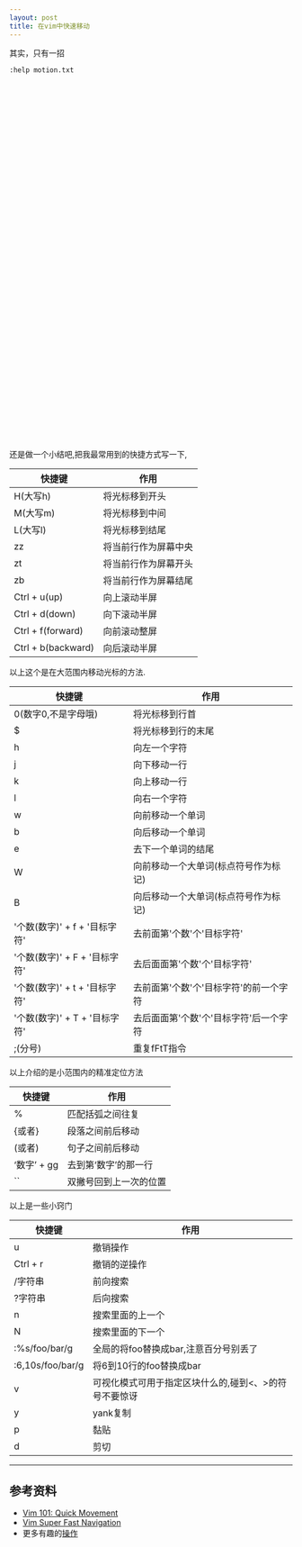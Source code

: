 ```yaml
---
layout: post
title: 在vim中快速移动 
---
```

其实，只有一招


```
:help motion.txt
```
&nbsp;

&nbsp;

&nbsp;

&nbsp;

&nbsp;

&nbsp;
&nbsp;

&nbsp;

&nbsp;

&nbsp;

&nbsp;

&nbsp;
&nbsp;

&nbsp;

&nbsp;

&nbsp;

&nbsp;

&nbsp;
&nbsp;

&nbsp;

&nbsp;

&nbsp;

&nbsp;

&nbsp;

还是做一个小结吧,把我最常用到的快捷方式写一下,

|快捷键 |    作用 |
|---   | ----   |
| H(大写h) |将光标移到开头 |
|M(大写m) | 将光标移到中间 |
|L(大写l) | 将光标移到结尾 |
|zz | 将当前行作为屏幕中央 |
|zt | 将当前行作为屏幕开头 |
|zb | 将当前行作为屏幕结尾 |
|Ctrl + u(up) | 向上滚动半屏 |
|Ctrl + d(down)|  向下滚动半屏|
|Ctrl + f(forward)|  向前滚动整屏 |
|Ctrl + b(backward)|  向后滚动半屏 |

以上这个是在大范围内移动光标的方法.

|快捷键 |    作用 |
|---   | ----   |
| 0(数字0,不是字母哦) |将光标移到行首 |
| $ |将光标移到行的末尾|
|h | 向左一个字符 |
|j | 向下移动一行|
|k | 向上移动一行|
|l | 向右一个字符|
| w | 向前移动一个单词|
|b | 向后移动一个单词|
|e | 去下一个单词的结尾|
| W | 向前移动一个大单词(标点符号作为标记)|
|B | 向后移动一个大单词(标点符号作为标记)|
|'个数(数字)' + f + '目标字符'|去前面第'个数'个'目标字符'|
|'个数(数字)' + F + '目标字符'|去后面面第'个数'个'目标字符'|
|'个数(数字)' + t + '目标字符'|去前面第'个数'个'目标字符'的前一个字符|
|'个数(数字)' + T + '目标字符'|去后面面第'个数'个'目标字符'后一个字符|
|;(分号)|重复fFtT指令|

以上介绍的是小范围内的精准定位方法

|快捷键 |    作用 |
|---   | ----   |
|% |匹配括弧之间往复 |
|{或者} |段落之间前后移动 |
|(或者) |句子之间前后移动 |
|‘数字’ + gg| 去到第‘数字’的那一行|
|\`\` | 双撇号回到上一次的位置|

以上是一些小窍门

|快捷键 |    作用 |
|---   | ----   |
|u |撤销操作 |
|Ctrl + r |撤销的逆操作 |
| \/字符串 | 前向搜索|
| \?字符串 | 后向搜索|
|n |搜索里面的上一个 |
|N |搜索里面的下一个|
|:%s/foo/bar/g|全局的将foo替换成bar,注意百分号别丢了|
|:6,10s/foo/bar/g|将6到10行的foo替换成bar|
|v|可视化模式可用于指定区块什么的,碰到<、>的符号不要惊讶|
|y| yank复制|
|p|黏贴|
|d|剪切|



---
## 参考资料
- [Vim 101: Quick Movement](https://medium.com/usevim/vim-101-quick-movement-c12889e759e0)
- [Vim Super Fast Navigation](https://stackoverflow.com/questions/8750275/vim-super-fast-navigation)
- 更多有趣的[操作](https://vim.fandom.com/wiki/Copy,_cut_and_paste)
